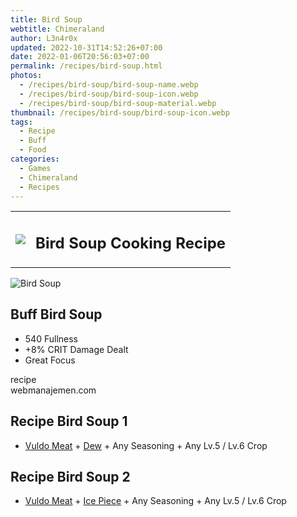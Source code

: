 ```yaml
---
title: Bird Soup
webtitle: Chimeraland
author: L3n4r0x
updated: 2022-10-31T14:52:26+07:00
date: 2022-01-06T20:56:03+07:00
permalink: /recipes/bird-soup.html
photos:
  - /recipes/bird-soup/bird-soup-name.webp
  - /recipes/bird-soup/bird-soup-icon.webp
  - /recipes/bird-soup/bird-soup-material.webp
thumbnail: /recipes/bird-soup/bird-soup-icon.webp
tags:
  - Recipe
  - Buff
  - Food
categories:
  - Games
  - Chimeraland
  - Recipes
---
```


<section id="bootstrap-wrapper"><link rel="stylesheet" href="https://cdn.statically.io/gh/dimaslanjaka/Web-Manajemen/40ac3225/css/bootstrap-4.5-wrapper.css"/><div class="row mb-2"><div class="col-md-12 mb-2"><table class="table" id="post-info"><tbody><tr><td><img class="d-inline-block me-2" src="/chimeraland/recipes/bird-soup/bird-soup-icon.webp" width="auto" height="auto"/></td><td><h1 class="fs-5">Bird Soup Cooking Recipe</h1></td></tr></tbody></table></div></div><div class="card mb-2"><div class="row g-0"><div class="col-sm-4 position-relative mb-2"><img src="/chimeraland/recipes/bird-soup/bird-soup-material.webp" class="card-img fit-cover w-100 h-100" alt="Bird Soup" data-fancybox="true"/></div><div class="col-sm-8 mb-2"><div class="card-body"><h2 class="card-title fs-5">Buff Bird Soup</h2><div class="card-text"><ul><li>540 Fullness</li><li>+8% CRIT Damage Dealt</li><li>Great Focus</li></ul></div><span class="badge rounded-pill bg-dark">recipe</span></div><div class="card-footer text-end text-muted">webmanajemen.com</div></div></div></div><div class="row mb-2"><div class="col-12 col-lg-6 recipe-item mb-2"><div class="card"><div class="card-body"><h2 class="card-title fs-5">Recipe Bird Soup 1</h2><div class="card-text"><ul><li><a class="text-decoration-none" href="/chimeraland/materials/vuldo-meat.html">Vuldo Meat</a><span> + </span><a class="text-decoration-none" href="/chimeraland/materials/dew.html">Dew</a><span> + </span>Any Seasoning<span> + </span>Any Lv.5 / Lv.6 Crop</li></ul></div></div></div></div><div class="col-12 col-lg-6 recipe-item mb-2"><div class="card"><div class="card-body"><h2 class="card-title fs-5">Recipe Bird Soup 2</h2><div class="card-text"><ul><li><a class="text-decoration-none" href="/chimeraland/materials/vuldo-meat.html">Vuldo Meat</a><span> + </span><a class="text-decoration-none" href="/chimeraland/materials/ice-piece.html">Ice Piece</a><span> + </span>Any Seasoning<span> + </span>Any Lv.5 / Lv.6 Crop</li></ul></div></div></div></div></div></section>